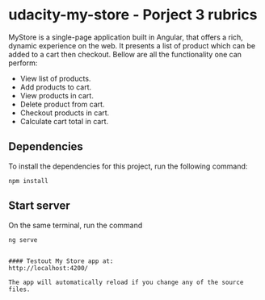 

# udacity-my-store - Porject 3 rubrics
MyStore is a single-page application built in Angular, that offers a rich, dynamic experience on the web. It presents a list of product which can be added to a cart then checkout. Bellow are all the functionality one can perform:  
- View list of products.
- Add products to cart.
- View products in cart.
- Delete product from cart.
- Checkout products in cart.
- Calculate cart total in cart.

## Dependencies 

To install the dependencies for this project, run the following command: 
```
npm install
```

## Start server
On the same terminal, run the command
   ```
ng serve
     

#### Testout My Store app at: 
http://localhost:4200/

The app will automatically reload if you change any of the source files.

